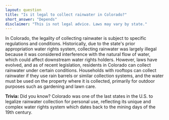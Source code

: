 ```yaml
---
layout: question
title: "Is it legal to collect rainwater in Colorado?"
short_answer: "Depends"
disclaimer: "This is not legal advice. Laws may vary by state."
---
```


In Colorado, the legality of collecting rainwater is subject to specific regulations and conditions. Historically, due to the state's prior appropriation water rights system, collecting rainwater was largely illegal because it was considered interference with the natural flow of water, which could affect downstream water rights holders. However, laws have evolved, and as of recent legislation, residents in Colorado can collect rainwater under certain conditions. Households with rooftops can collect rainwater if they use rain barrels or similar collection systems, and the water must be used on the property where it is collected, primarily for outdoor purposes such as gardening and lawn care.

**Trivia:** Did you know? Colorado was one of the last states in the U.S. to legalize rainwater collection for personal use, reflecting its unique and complex water rights system which dates back to the mining days of the 19th century.
